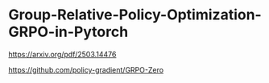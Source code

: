 # Group-Relative-Policy-Optimization-GRPO-in-Pytorch

https://arxiv.org/pdf/2503.14476

https://github.com/policy-gradient/GRPO-Zero
